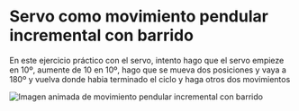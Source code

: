 # Servo como movimiento pendular incremental con barrido
En este ejercicio práctico con el servo, intento hago que el servo empieze en 10º, aumente de 10 en 10º, hago que se mueva dos posiciones y vaya a 180º y vuelva donde habia terminado el ciclo y haga otros dos movimientos

![Imagen animada de movimiento pendular incremental con barrido](https://github.com/illantronic/playing-elegoo-robot/blob/main/assets/barrido.gif?raw=true)